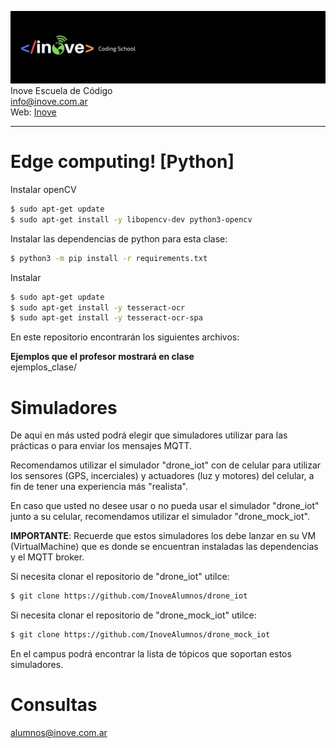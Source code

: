 ![Inove banner](/inove.jpg)
Inove Escuela de Código\
info@inove.com.ar\
Web: [Inove](http://inove.com.ar)

---

# Edge computing! [Python]
Instalar openCV
```sh
$ sudo apt-get update
$ sudo apt-get install -y libopencv-dev python3-opencv
```

Instalar las dependencias de python para esta clase:
```sh
$ python3 -m pip install -r requirements.txt
```

Instalar 
```sh
$ sudo apt-get update
$ sudo apt-get install -y tesseract-ocr
$ sudo apt-get install -y tesseract-ocr-spa
```

En este repositorio encontrarán los siguientes archivos:

__Ejemplos que el profesor mostrará en clase__\
ejemplos_clase/


# Simuladores
De aquí en más usted podrá elegir que simuladores utilizar para las prácticas o para enviar los mensajes MQTT.

Recomendamos utilizar el simulador "drone_iot" con de celular para utilizar los sensores (GPS, incerciales) y actuadores (luz y motores) del celular, a fin de tener una experiencia más "realista".

En caso que usted no desee usar o no pueda usar el simulador "drone_iot" junto a su celular, recomendamos utilizar el simulador "drone_mock_iot".

__IMPORTANTE__: Recuerde que estos simuladores los debe lanzar en su VM (VirtualMachine) que es donde se encuentran instaladas las dependencias y el MQTT broker.

Si necesita clonar el repositorio de "drone_iot" utilce:
```sh
$ git clone https://github.com/InoveAlumnos/drone_iot
```

Si necesita clonar el repositorio de "drone_mock_iot" utilce:
```sh
$ git clone https://github.com/InoveAlumnos/drone_mock_iot
```

En el campus podrá encontrar la lista de tópicos que soportan estos simuladores.

# Consultas
alumnos@inove.com.ar

